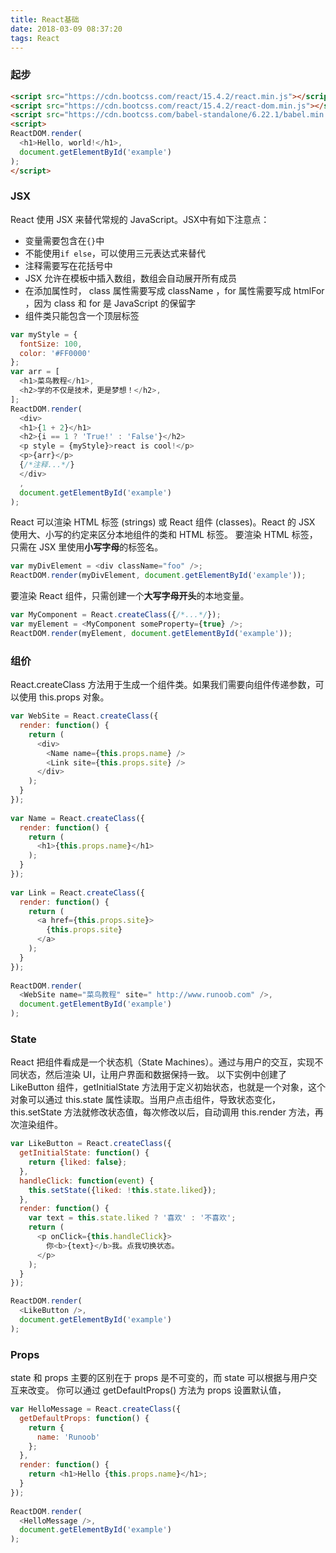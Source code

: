 ```yaml
---
title: React基础
date: 2018-03-09 08:37:20
tags: React
---
```

### 起步
```html
<script src="https://cdn.bootcss.com/react/15.4.2/react.min.js"></script>
<script src="https://cdn.bootcss.com/react/15.4.2/react-dom.min.js"></script>
<script src="https://cdn.bootcss.com/babel-standalone/6.22.1/babel.min.js"></script>
<script>
ReactDOM.render(
  <h1>Hello, world!</h1>,
  document.getElementById('example')
);
</script>
```
### JSX
React 使用 JSX 来替代常规的 JavaScript。JSX中有如下注意点：
* 变量需要包含在`{}`中
* 不能使用`if else`，可以使用三元表达式来替代
* 注释需要写在花括号中
* JSX 允许在模板中插入数组，数组会自动展开所有成员
* 在添加属性时， class 属性需要写成 className ，for 属性需要写成 htmlFor ，因为 class 和 for 是 JavaScript 的保留字
* 组件类只能包含一个顶层标签
```js
var myStyle = {
  fontSize: 100,
  color: '#FF0000'
};
var arr = [
  <h1>菜鸟教程</h1>,
  <h2>学的不仅是技术，更是梦想！</h2>,
];
ReactDOM.render(
  <div>
  <h1>{1 + 2}</h1>
  <h2>{i == 1 ? 'True!' : 'False'}</h2>
  <p style = {myStyle}>react is cool!</p>
  <p>{arr}</p>
  {/*注释...*/}
  </div>
  ,
  document.getElementById('example')
);
```
React 可以渲染 HTML 标签 (strings) 或 React 组件 (classes)。React 的 JSX 使用大、小写的约定来区分本地组件的类和 HTML 标签。
要渲染 HTML 标签，只需在 JSX 里使用**小写字母**的标签名。
```js
var myDivElement = <div className="foo" />;
ReactDOM.render(myDivElement, document.getElementById('example'));
```
要渲染 React 组件，只需创建一个**大写字母开头**的本地变量。
```js
var MyComponent = React.createClass({/*...*/});
var myElement = <MyComponent someProperty={true} />;
ReactDOM.render(myElement, document.getElementById('example'));
```
<!-- more -->
### 组价
React.createClass 方法用于生成一个组件类。如果我们需要向组件传递参数，可以使用 this.props 对象。
```js
var WebSite = React.createClass({
  render: function() {
    return (
      <div>
        <Name name={this.props.name} />
        <Link site={this.props.site} />
      </div>
    );
  }
});
 
var Name = React.createClass({
  render: function() {
    return (
      <h1>{this.props.name}</h1>
    );
  }
});
 
var Link = React.createClass({
  render: function() {
    return (
      <a href={this.props.site}>
        {this.props.site}
      </a>
    );
  }
});
 
ReactDOM.render(
  <WebSite name="菜鸟教程" site=" http://www.runoob.com" />,
  document.getElementById('example')
);
```
### State
React 把组件看成是一个状态机（State Machines）。通过与用户的交互，实现不同状态，然后渲染 UI，让用户界面和数据保持一致。
以下实例中创建了 LikeButton 组件，getInitialState 方法用于定义初始状态，也就是一个对象，这个对象可以通过 this.state 属性读取。当用户点击组件，导致状态变化，this.setState 方法就修改状态值，每次修改以后，自动调用 this.render 方法，再次渲染组件。
```js
var LikeButton = React.createClass({
  getInitialState: function() {
    return {liked: false};
  },
  handleClick: function(event) {
    this.setState({liked: !this.state.liked});
  },
  render: function() {
    var text = this.state.liked ? '喜欢' : '不喜欢';
    return (
      <p onClick={this.handleClick}>
        你<b>{text}</b>我。点我切换状态。
      </p>
    );
  }
});

ReactDOM.render(
  <LikeButton />,
  document.getElementById('example')
);
```
### Props
state 和 props 主要的区别在于 props 是不可变的，而 state 可以根据与用户交互来改变。
你可以通过 getDefaultProps() 方法为 props 设置默认值，
```js
var HelloMessage = React.createClass({
  getDefaultProps: function() {
    return {
      name: 'Runoob'
    };
  },
  render: function() {
    return <h1>Hello {this.props.name}</h1>;
  }
});
 
ReactDOM.render(
  <HelloMessage />,
  document.getElementById('example')
);
```
